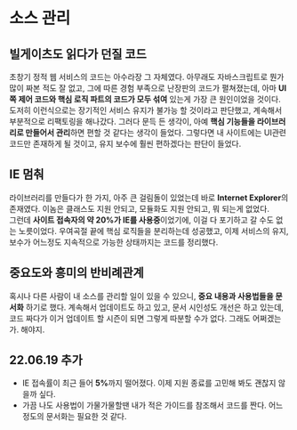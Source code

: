 # 소스 관리
## 빌게이츠도 읽다가 던질 코드
초창기 정적 웹 서비스의 코드는 아수라장 그 자체였다.
아무래도 자바스크립트로 뭔가 많이 짜본 적도 잘 없고, 그에 따른 경험 부족으로 난장판의 코드가 펼쳐졌는데,
아마 <strong>UI쪽 제어 코드와 핵심 로직 파트의 코드가 모두 섞여</strong> 있는게 가장 큰 원인이었을 것이다.
도저히 이런식으로는 장기적인 서비스 유지가 불가능 할 것이라고 판단했고, 계속해서 부분적으로 리팩토링을 해나갔다.
그러다 문득 든 생각이, 아예 <strong>핵심 기능들을 라이브러리로 만들어서 관리</strong>하면
편할 것 같다는 생각이 들었다. 그렇다면 내 사이트에는 UI관련 코드만 존재하게 될 것이고, 유지 보수에 훨씬 편하겠다는 판단이 들었다.

## IE 멈춰
라이브러리를 만들다가 한 가지, 아주 큰 걸림돌이 있었는데 바로 <strong>Internet Explorer</strong>의 존재였다.
이놈은 클래스도 지원 안되고, 모듈화도 지원 안되고, 뭐 되는게 없었다.<br>
그런데 <strong>사이트 접속자의 약 20%가 IE를 사용중</strong>이었기에, 이걸 다 포기하고 갈 수도 없는 노릇이었다.
우여곡절 끝에 핵심 로직들을 분리하는데 성공했고, 이제 서비스의 유지,보수가 어느정도 지속적으로 가능한 상태까지는 코드를 정리했다.

## 중요도와 흥미의 반비례관계
혹시나 다른 사람이 내 소스를 관리할 일이 있을 수 있으니, <strong>중요 내용과 사용법들을 문서화</strong> 하기로 했다.
계속해서 업데이트도 하고 있고, 문서 시인성도 개선은 하고 있는데, 코드 짜다가 이거 업데이트 할 시즌이 되면 그렇게 따분할 수가 없다.
그래도 어쩌겠는가. 해야지.

## 22.06.19 추가
- IE 접속률이 최근 들어 <strong>5%</strong>까지 떨어졌다. 이제 지원 종료를 고민해 봐도 괜찮지 않을까 싶다.
- 가끔 나도 사용법이 가물가물할땐 내가 적은 가이드를 참조해서 코드를 짠다. 어느 정도의 문서화는 필요한 것 같다.
